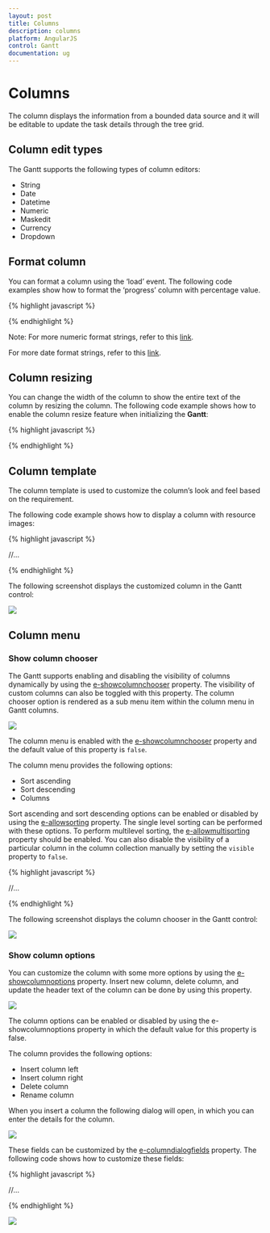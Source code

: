 ```yaml
---
layout: post
title: Columns
description: columns
platform: AngularJS
control: Gantt
documentation: ug
---
```

# Columns

The column displays the information from a bounded data source and it will be editable to update the task details through the tree grid.

## Column edit types

The Gantt supports the following types of column editors:

  * String
  * Date
  * Datetime
  * Numeric
  * Maskedit
  * Currency
  * Dropdown
  
## Format column

You can format a column using the ‘load’ event. The following code examples show how to format the ‘progress’ column with percentage value.

{% highlight javascript %}

<body ng-controller="GanttCtrl">
      <!--Add  Gantt control here-->    
      <div id="GanttContainer" ej-gantt
         //...
         e-load="load"
         >
      </div>
      <script>
        function load(args) {
            var columns = this.getColumns();
            columns[5]["format"] = "{0:p0}";
        }
        angular.module('listCtrl', ['ejangular'])
          .controller('GanttCtrl', function ($scope) {
              //...              
              $scope.load = load;
          });
    </script> 
   </body>
   
{% endhighlight %}

Note: For more numeric format strings, refer to this [link](https://msdn.microsoft.com/library/dwhawy9k(v=vs.100).aspx).

For more date format strings, refer to this [link](https://msdn.microsoft.com/library/az4se3k1(v=vs.100).aspx).

## Column resizing

You can change the width of the column to show the entire text of the column by resizing the column. The following code example shows how to enable the column resize feature when initializing the **Gantt**:

{% highlight javascript %}

<body ng-controller="GanttCtrl">
      <!--Add  Gantt control here-->    
      <div id="GanttContainer" ej-gantt
         //...
         e-allowcolumnresize="true"
         >
      </div>
   </body>

{% endhighlight %}

## Column template

The column template is used to customize the column’s look and feel based on the requirement.

The following code example shows how to display a column with resource images:

{% highlight javascript %}

<!doctype html>
<html lang="en" ng-app="listCtrl">
   <head>
      //...
   </head>
   <body ng-controller="GanttCtrl">
      <script>
         var columnTemplateData = [{
             taskID: 1,
             taskName: "Project Schedule",
             startDate: "02/03/2014",
             endDate: "03/07/2014",
             subtasks: [{
                 taskID: 2,
                 taskName: "Planning",
                 startDate: "02/03/2014",
                 endDate: "02/07/2014",
                 subtasks: [{
                         taskID: 3,
                         taskName: "Plan timeline",
                         startDate: "02/03/2014",
                         endDate: "02/07/2014",
                         duration: 6,
                         progress: "60",
                         resourceId: [1]
                     },
                     //...
                 ]
             }, ]
         }]
         function load(){
             var gantt = $("#gantt").ejGantt("instance");
             var columns = gantt.getColumns();
             columns[2].visible = columns[3].visible = false;
             columns[4].isTemplateColumn = true;
             columns[4].templateID = "columnTemplate";
             columns[4].width = "172";
         }
         angular.module('listCtrl', ['ejangular'])
                   .controller('GanttCtrl', function ($scope) {
                       //...              
                       $scope.load = load;
                   });
      </script>
      <script type="text/x-jsrender" id="columnTemplate">
         {{if #data['resourceNames']}}         
         <div style="display:inline-block;position:relative;left:10px;top:1px">         
             <img src="images/gantt/{{:#data['resourceNames']}}.png" height="40px" />
         </div>         
         <div style='display:inline-block;width:100%;position:relative;left:10px;top:2px'>{{:#data['resourceNames']}}</div>         
         {{/if}}
      </script>
      <!--Add  Gantt control here-->    
      <div id="GanttContainer" ej-gantt
      e-scheduleenddate= "03/016/2014"
      //Resources mapping
      e-resourceinfomapping= "resourceId"
      e-resourcenamemapping= "resourceName"
      e-resourceidmapping= "resourceId"
      e-resources= "columnTemplateResource"
      e-allowganttchartediting= false
      e-load= "load">
      </div>
   </body>
</html>


{% endhighlight %}

The following screenshot displays the customized column in the Gantt control:

![](Columns_images/Columns_img7.png)

## Column menu

### Show column chooser

The Gantt supports enabling and disabling the visibility of columns dynamically by using the [e-showcolumnchooser](https://help.syncfusion.com/api/js/ejgantt#members:showcolumnchooser "showColumnChooser") property. The visibility of custom columns can also be toggled with this property. The column chooser option is rendered as a sub menu item within the column menu in Gantt columns.

![](Columns_images/Columns_img2.png)

The column menu is enabled with the [e-showcolumnchooser](https://help.syncfusion.com/api/js/ejgantt#members:showcolumnchooser "showColumnChooser") property and the default value of this property is `false`.

The column menu provides the following options:

* Sort ascending
* Sort descending
* Columns 

Sort ascending and sort descending options can be enabled or disabled by using the [e-allowsorting](https://help.syncfusion.com/api/js/ejgantt#members:allowsorting "allowSorting") property. The single level sorting can be performed with these options. To perform multilevel sorting, the [e-allowmultisorting](https://help.syncfusion.com/api/js/ejgantt#members:allowmultisorting "allowmultisorting") property should be enabled. You can also disable the visibility of a particular column in the column collection manually by setting the `visible` property to `false`.

{% highlight javascript %}

<!doctype html>
<html lang="en" ng-app="listCtrl">
   <head>
      //...
   </head>
   <body ng-controller="GanttCtrl">
      <!--Add  Gantt control here-->    
      <div id="GanttContainer" ej-gantt
      //...
        e-showcolumnchooser= true,
        e-allowsorting= true,
        e-allowmultisorting= true,
         >
      </div>
   </body>
</html>

{% endhighlight %}

The following screenshot displays the column chooser in the Gantt control:

![](Columns_images/Columns_img3.png)

### Show column options

You can customize the column with some more options by using the [e-showcolumnoptions](https://help.syncfusion.com/api/js/ejgantt#members:showcolumnoptions "showColumnOptions") property. Insert new column, delete column, and update the header text of the column can be done by using this property.

![](Columns_images/Columns_img4.png)

The column options can be enabled or disabled by using the e-showcolumnoptions property in which the default value for this property is false.

The column provides the following options:

* Insert column left
* Insert column right
* Delete column
* Rename column

When you insert a column the following dialog will open, in which you can enter the details for the column.

![](Columns_images/Columns_img5.png)

These fields can be customized by the [e-columndialogfields](https://help.syncfusion.com/api/js/ejgantt#members:columndialogfields "columnDialogFields") property. The following code shows how to customize these fields:

{% highlight javascript %}

<!doctype html>
<html lang="en" ng-app="listCtrl">
   <head>
      //...
   </head>
   <body ng-controller="GanttCtrl">
      <!--Add  Gantt control here-->    
      <div id="GanttContainer" ej-gantt
      //...
        e-showcolumnchooser= true
        e-showcolumnoptions= true
         e-columndialogfields= "columndialogfields"
         >
      </div>
       <script>
        var columndialogfields = ["field", "headerText", "editType","width"];
         angular.module('listCtrl', ['ejangular'])
          .controller('GanttCtrl', function ($scope) {
              //...
              $scope.columndialogfields = columndialogfields;
         });
    </script>
   </body>
</html>

{% endhighlight %}

![](Columns_images/Columns_img6.png)

